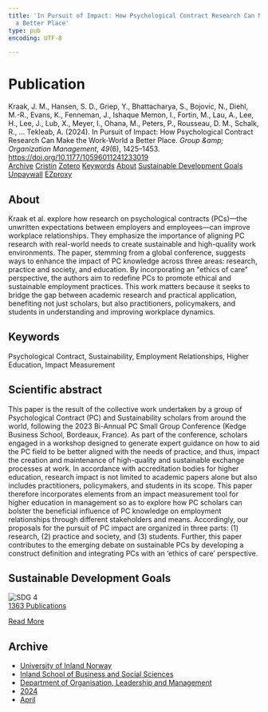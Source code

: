 ```yaml
---
title: 'In Pursuit of Impact: How Psychological Contract Research Can Make the Work-World
  a Better Place'
type: pub
encoding: UTF-8

---
```

<h1>Publication</h1>
<article id="csl-bib-container-YA2NG35T" class="csl-bib-container">
  <div class="csl-bib-body"> <div class="csl-entry">Kraak, J. M., Hansen, S. D., Griep, Y., Bhattacharya, S., Bojovic, N., Diehl, M.-R., Evans, K., Fenneman, J., Ishaque Memon, I., Fortin, M., Lau, A., Lee, H., Lee, J., Lub, X., Meyer, I., Ohana, M., Peters, P., Rousseau, D. M., Schalk, R., … Tekleab, A. (2024). In Pursuit of Impact: How Psychological Contract Research Can Make the Work-World a Better Place. <i>Group &#38;amp; Organization Management</i>, <i>49</i>(6), 1425–1453. <a href="https://doi.org/10.1177/10596011241233019">https://doi.org/10.1177/10596011241233019</a></div> </div>
  <div class="csl-bib-buttons">
    <a href="#taxonomy-article-YA2NG35T" alt="archive" class="csl-bib-button">Archive</a>
    <a href="https://app.cristin.no/results/show.jsf?id=2258170" alt="Cristin" class="csl-bib-button">Cristin</a>
    <a href="http://zotero.org/groups/5881554/items/YA2NG35T" alt="Zotero" class="csl-bib-button">Zotero</a>
    <a href="#keywords-article-YA2NG35T" alt="keywords" class="csl-bib-button">Keywords</a>
    <a href="#about-article-YA2NG35T" alt="about_pub" class="csl-bib-button">About</a>
    <a href="#sdg-article-YA2NG35T" alt="sdg" class="csl-bib-button">Sustainable Development Goals</a>
    <a href="https://journals.sagepub.com/doi/pdf/10.1177/10596011241233019" alt="Unpaywall" class="csl-bib-button">Unpaywall</a>
    <a href="https://journals.sagepub.com/doi/pdf/10.1177/10596011241233019" alt="EZproxy" class="csl-bib-button">EZproxy</a>
  </div>
  <div id="csl-bib-meta-container-YA2NG35T"></div>
</article>
<div id="csl-bib-meta-YA2NG35T" class="csl-bib-meta">
  <article id="about-article-YA2NG35T" class="about_pub-article">
    <h1>About</h1>
    Kraak et al. explore how research on psychological contracts (PCs)—the unwritten expectations between employers and employees—can improve workplace relationships. They emphasize the importance of aligning PC research with real-world needs to create sustainable and high-quality work environments. The paper, stemming from a global conference, suggests ways to enhance the impact of PC knowledge across three areas: research, practice and society, and education. By incorporating an "ethics of care" perspective, the authors aim to redefine PCs to promote ethical and sustainable employment practices. This work matters because it seeks to bridge the gap between academic research and practical application, benefiting not just scholars, but also practitioners, policymakers, and students in understanding and improving workplace dynamics.
  </article>
  <article id="keywords-article-YA2NG35T" class="keywords-article">
    <h1>Keywords</h1>
    Psychological Contract, Sustainability, Employment Relationships, Higher Education, Impact Measurement
  </article>
  <article id="abstract-article-YA2NG35T" class="abstract-article">
    <h1>Scientific abstract</h1>
    This paper is the result of the collective work undertaken by a group of Psychological Contract (PC) and Sustainability scholars from around the world, following the 2023 Bi-Annual PC Small Group Conference (Kedge Business School, Bordeaux, France). As part of the conference, scholars engaged in a workshop designed to generate expert guidance on how to aid the PC field to be better aligned with the needs of practice, and thus, impact the creation and maintenance of high-quality and sustainable exchange processes at work. In accordance with accreditation bodies for higher education, research impact is not limited to academic papers alone but also includes practitioners, policymakers, and students in its scope. This paper therefore incorporates elements from an impact measurement tool for higher education in management so as to explore how PC scholars can bolster the beneficial influence of PC knowledge on employment relationships through different stakeholders and means. Accordingly, our proposals for the pursuit of PC impact are organized in three parts: (1) research, (2) practice and society, and (3) students. Further, this paper contributes to the emerging debate on sustainable PCs by developing a construct definition and integrating PCs with an ‘ethics of care’ perspective.
  </article>
  <article id="sdg-article-YA2NG35T" class="sdg-article">
    <h1>Sustainable Development Goals</h1>
    <div class="sdg-container"><div id="sdg4" class="sdg">
        <img src="{{< params subfolder >}}images/sdg/sdg04_en.png" class="image" alt="SDG 4">
        <div class="sdg-overlay">
          <a href="{{< params subfolder >}}en/archive/?sdg=4#archive" class="sdg-publication-count"><span>1363</span> Publications</a>
          <p><a href="https://sdgs.un.org/goals/goal4" class="sdg-read-more">Read More</a></p>
        </div>
      </div></div>
  </article>
  <article id="taxonomy-article-YA2NG35T" class="taxonomy-article">
    <h1>Archive</h1>
    <ul>
      <li><a href="{{< params subfolder >}}en/archive/?key=3DCRN523">University of Inland Norway</a></li>
      <li><a href="{{< params subfolder >}}en/archive/?key=DU8Q9LN9">Inland School of Business and Social Sciences</a></li>
      <li><a href="{{< params subfolder >}}en/archive/?key=4LUWR3ZM">Department of Organisation, Leadership and Management</a></li>
      <li><a href="{{< params subfolder >}}en/archive/?key=TY5PNNUR">2024</a></li>
      <li><a href="{{< params subfolder >}}en/archive/?key=CYWLS7Z7">April</a></li>
    </ul>
  </article>
</div>
